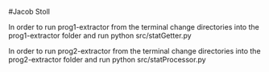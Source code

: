 #Jacob Stoll

In order to run prog1-extractor from the terminal change directories into the prog1-extractor folder and run python src/statGetter.py

In order to run prog2-extractor from the terminal change directories into the prog2-extractor folder and run python src/statProcessor.py
